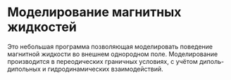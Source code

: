 # Моделирование магнитных жидкостей

Это небольшая программа позволяющая моделировать поведение магнитной жидкости во внешнем однородном поле. Моделирование производится в переодических граничных условиях, с учётом диполь-дипольных и гидродинамических взаимодействий.